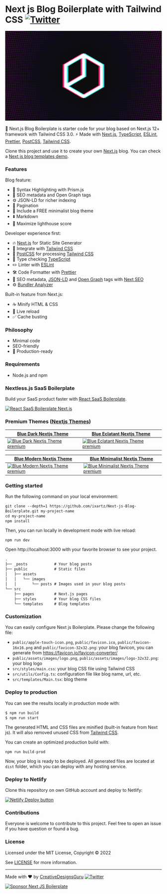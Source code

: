 # Next js Blog Boilerplate with Tailwind CSS [![Twitter](https://img.shields.io/twitter/url/https/twitter.com/cloudposse.svg?style=social&label=Follow%20%40Ixartz)](https://twitter.com/ixartz)

<p align="center">
  <a href="https://creativedesignsguru.com/demo/Nextjs-Blog-Boilerplate/"><img src="public/assets/images/glitchrock-banner.png?raw=true" alt="Nextjs starter banner"></a>
</p>

🚀 Next.js Blog Boilerplate is starter code for your blog based on Next.js 12+ framework with Tailwind CSS 3.0. ⚡️ Made with [Next.js](https://nextjs.org), [TypeScript](https://www.typescriptlang.org), [ESLint](https://eslint.org), [Prettier](https://prettier.io), [PostCSS](https://postcss.org), [Tailwind CSS](https://tailwindcss.com).

Clone this project and use it to create your own [Next.js](https://nextjs.org) blog. You can check a [Next js blog templates demo](https://creativedesignsguru.com/demo/Nextjs-Blog-Boilerplate/).

### Features

Blog feature:

- 🎈 Syntax Highlighting with Prism.js
- 🤖 SEO metadata and Open Graph tags
- ⚙️ JSON-LD for richer indexing
- 📖 Pagination
- 🌈 Include a FREE minimalist blog theme
- ⬇️ Markdown
- 💯 Maximize lighthouse score

Developer experience first:

- 🔥 [Next.js](https://nextjs.org) for Static Site Generator
- 🎨 Integrate with [Tailwind CSS](https://tailwindcss.com)
- 💅 [PostCSS](https://postcss.org) for processing [Tailwind CSS](https://tailwindcss.com)
- 🎉 Type checking [TypeScript](https://www.typescriptlang.org)
- ✏️ Linter with [ESLint](https://eslint.org)
- 🛠 Code Formatter with [Prettier](https://prettier.io)
- 🦊 SEO metadata, [JSON-LD](https://developers.google.com/search/docs/guides/intro-structured-data) and [Open Graph](https://ogp.me/) tags with [Next SEO](https://github.com/garmeeh/next-seo)
- ⚙️ [Bundler Analyzer](https://www.npmjs.com/package/@next/bundle-analyzer)

Built-in feature from Next.js:

- ☕ Minify HTML & CSS
- 💨 Live reload
- ✅ Cache busting

### Philosophy

- Minimal code
- SEO-friendly
- 🚀 Production-ready

### Requirements

- Node.js and npm

### Nextless.js SaaS Boilerplate

Build your SaaS product faster with [React SaaS Boilerplate](https://nextlessjs.com).

[![React SaaS Boilerplate Next.js](https://creativedesignsguru.com/assets/images/themes/next-js-saas-starter-kit.jpg)](https://nextlessjs.com)

### Premium Themes ([Nextjs Themes](https://creativedesignsguru.com/category/nextjs/))

| [Blue Dark Nextjs Theme](https://creativedesignsguru.com/blue-dark-nextjs-theme/) | [Blue Eclatant Nextjs Theme](https://creativedesignsguru.com/blue-eclatant-nextjs-theme/) |
| --- | --- |
| [![Blue Dark Nextjs Theme premium](https://creativedesignsguru.com/assets/images/themes/blue-dark-mode-nextjs-theme-homepage-xs.png)](https://creativedesignsguru.com/blue-dark-nextjs-theme/) | [![Blue Eclatant Nextjs Theme premium](https://creativedesignsguru.com/assets/images/themes/eclatant-blue-nextjs-theme-homepage-xs.png)](https://creativedesignsguru.com/blue-eclatant-nextjs-theme/) |

| [Blue Modern Nextjs Theme](https://creativedesignsguru.com/blue-modern-nextjs-theme/) | [Blue Minimalist Nextjs Theme](https://creativedesignsguru.com/blue-minimalist-nextjs-theme/) |
| --- | --- |
| [![Blue Modern Nextjs Theme premium](https://creativedesignsguru.com/assets/images/themes/modern-blue-nextjs-theme-homepage-xs.png)](https://creativedesignsguru.com/blue-modern-nextjs-theme/) | [![Blue Minimalist Nextjs Theme premium](https://creativedesignsguru.com/assets/images/themes/minimalist-blue-nextjs-theme-homepage-xs.png)](https://creativedesignsguru.com/blue-minimalist-nextjs-theme/) |

### Getting started

Run the following command on your local environment:

```
git clone --depth=1 https://github.com/ixartz/Next-js-Blog-Boilerplate.git my-project-name
cd my-project-name
npm install
```

Then, you can run locally in development mode with live reload:

```
npm run dev
```

Open http://localhost:3000 with your favorite browser to see your project.

```
.
├── _posts            # Your blog posts
├── public            # Static files
│   ├── assets
│   │   └── images
│   │       └── posts # Images used in your blog posts
└── src
    ├── pages         # Next.js pages
    ├── styles        # Your blog CSS files
    └── templates     # Blog templates
```

### Customization

You can easily configure Next js Boilerplate. Please change the following file:

- `public/apple-touch-icon.png`, `public/favicon.ico`, `public/favicon-16x16.png` and `public/favicon-32x32.png`: your blog favicon, you can generate from https://favicon.io/favicon-converter/
- `public/assets/images/logo.png`, `public/assets/images/logo-32x32.png`: your blog logo
- `src/styles/main.css`: your blog CSS file using Tailwind CSS
- `src/utils/Config.ts`: configuration file like blog name, url, etc.
- `src/templates/Main.tsx`: blog theme

### Deploy to production

You can see the results locally in production mode with:

```
$ npm run build
$ npm run start
```

The generated HTML and CSS files are minified (built-in feature from Next js). It will also removed unused CSS from [Tailwind CSS](https://tailwindcss.com).

You can create an optimized production build with:

```
npm run build-prod
```

Now, your blog is ready to be deployed. All generated files are located at `dist` folder, which you can deploy with any hosting service.

### Deploy to Netlify

Clone this repository on own GitHub account and deploy to Netlify:

[![Netlify Deploy button](https://www.netlify.com/img/deploy/button.svg)](https://app.netlify.com/start/deploy?repository=https://github.com/ixartz/Next-js-Blog-Boilerplate)

### Contributions

Everyone is welcome to contribute to this project. Feel free to open an issue if you have question or found a bug.

### License

Licensed under the MIT License, Copyright © 2022

See [LICENSE](LICENSE) for more information.

---

Made with ♥ by [CreativeDesignsGuru](https://creativedesignsguru.com) [![Twitter](https://img.shields.io/twitter/url/https/twitter.com/cloudposse.svg?style=social&label=Follow%20%40Ixartz)](https://twitter.com/ixartz)

[![Sponsor Next JS Boilerplate](https://cdn.buymeacoffee.com/buttons/default-red.png)](https://www.buymeacoffee.com/ixartz)
